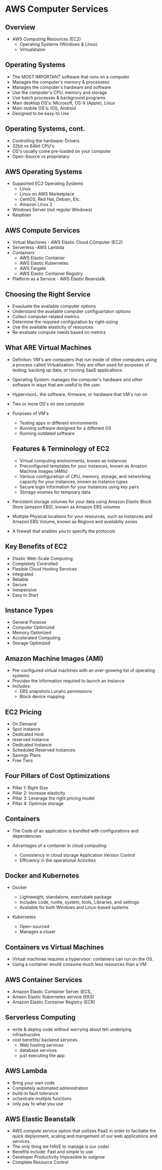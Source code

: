 # AWS Computer Services

## Overview 
- AWS Computing Resources (EC2) 
  - Operating Systems (Windows & Linux)
  - Virtualataion

## Operating Systems
- The MOST IMPORTANT software that runs on a computer
- Manages the computer's memory & processess
- Manages the computer's hardware and software
- Use the computer's CPU, memory and storage
- Use batch processes & background programs 
- Main desktop OS's: Microsoft, OS-X (Apple), Linux
- Main mobile OS's: IOS, Android
- Designed to be easy-to Use

## Operating Systems, cont.
-  Controlling the hardware: Drivers
-  32bit vs 64bit CPU's 
-  OS's usually come pre-loaded on your computer
-  Open-Source vs proprietary 

## AWS Operating Systems
- Supported EC2 Operating Systems
  - Linux
   - Linux on AWS Marketplace
    - CentOS, Red Hat, Debain, Etc.
   - Amazon Linux 2
 - Windows Server (not regular Windows)
 - Raspbian

## AWS Compute Services
- Virtual Machines - AWS Elastic Cloud COmputer (EC2)
- Serverless -AWS Lambda
- Containers
  - AWS Elastic Container
  - AWS Elastic Kubernetes
  - AWS Fargate
  - AWS Elastic Container Registry
- Platform as a Service - AWS Elastic Beanstalk 

## Choosing the Right Service
- Evauluate the available computer options
- Understand the available computer configuartaion options
- Collect computer-related metrics
- Determine the required configuration by right-sizing
- Use the available elasticity of resources
- Re-evaluate compute needs based on metrics

## What ARE Virtual Machines
- Definiton: VM's are computers that run inside of other computers using a process called Virtualization. They are often used for purposes of testing, backing up data, or running SaaS applications.
- Operating System: manages the computer's hardware and other software in ways that are useful to the user.
- HypervisorL: the software, firmware, or hardware that VM's run on
- Two or more OS's on one computer
- Purposes of VM's 
  - Testing apps in different environments
  - Running software designed for a different OS 
  - Running outdated software
  
  ## Features & Terminology of EC2 
  - Virtual computing environments, known as instances
  - Preconfigured templates for your instances, known as Amazon Machine Images (AMIs) 
  - Various configuratiojn of CPU, memory, storage, and networking capacity for your instances, known as instance types
  - Secure login information for your instances using key pairs
  - Storage voumes for tempoary data

- Persistent storage volumes for your data using Amazon Elastic Block Store (amazon EBS), known as Amazon EBS volumes
- Multiple Physical locations for your resources, such as instances and Amazon EBS Volume, known as Regions and availabiliy zones
- A firewall that anables you to specify the protocols 

## Key Benefits of EC2 
- Elastic Web-Scale Computing 
- Completely Controlled
- Flexible Cloud Hosting Services
- Integrated
- Reliable
- Secure
- Inexpensive
- Easy to Start 

## Instance Types
- General Purpose
- Computer Optimized 
- Memory Optimized
- Accelerated Computing
- Storage Optimized 

## Amazon Machine Images (AMI) 
- Pre-configured virtual machines with an ever-growing list of operating systems
- Provides the information required to launch an instance
- Includes:
  - EBS snapshots Lunahc permissions
  - Block device mapping
## EC2 Pricing
- On Demand
- Spot instance
- Dedicated Host
- reserved Instance
- Dedicated Instance
- Scheduled Reserved Instances
- Savings Plans
- Free Tiers

## Four Pillars of Cost Optimizations
- Pillar 1: Right Size
- Pillar 2: Increase elasticity
- Pillar 3: Leverage the right pricing model
- Pillar 4: Optimize storage
 
 ## Containers
 - The Code of an application is bundled with configurations and dependencies

- Advantages of a container in cloud computing: 
  - Consistency in cloud storage Application Version Control
  - Efficiency in the operational Activities


## Docker and Kubernetes
- Docker 
  - Lightweight, standalone, exectubale package
  - Includes code, runtie, system, tools, Libraries, and settings
  - Available for both Windows and Linux-based systems

- Kubernetes
  - Open-sourced
  - Manages a cluser

## Containers vs Virtual Machines
- Virtual machines requires a hypervisor: containers can run on the OS.
- Using a container would consume much less resources than a VM

## AWS Container Services
- Amazon Elastic Container Server (ECS_
- Amaon Elastic Kubernetes service (EKS)
- Amazon Elastic Container Registry (ECR)

## Serverless Computing
- write & deploy code without worrying about teh underlying infrastrucutre
- cost benefits/ backend services 
  - Web hosting services
  - database services
  - just executing the app
  
## AWS Lambda
- Bring your own code
- Completely automated administration
- build-in fault tolerance
- ochestrate multiple functions
- only pay fo what you use

## AWS Elastic Beanstalk
- AWS compute service option that usilizes PaaS in order to faciliatte the quick deplyoment, scaling and mangement of our web applications and services.
- The only thing we HAVE to manage is our code/
- Benefits include: Fast and simple to use
- Developer Productivity Impossible to outgrow
- Complete Resource Control


